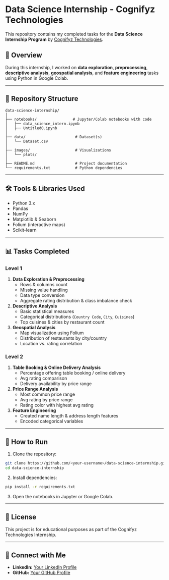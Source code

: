 # Data Science Internship - Cognifyz Technologies

This repository contains my completed tasks for the **Data Science Internship Program** by [Cognifyz Technologies](https://www.cognifyz.com/).

## 📌 Overview
During this internship, I worked on **data exploration**, **preprocessing**, **descriptive analysis**, **geospatial analysis**, and **feature engineering** tasks using Python in Google Colab.

---

## 📂 Repository Structure
```
data-science-internship/
│
├── notebooks/                # Jupyter/Colab notebooks with code
│   ├── data_science_intern.ipynb
│   ├── Untitled0.ipynb
│
├── data/                      # Dataset(s)
│   └── Dataset.csv
│
├── images/                    # Visualizations
│   └── plots/
│
├── README.md                  # Project documentation
└── requirements.txt           # Python dependencies
```

---

## 🛠️ Tools & Libraries Used
- Python 3.x
- Pandas
- NumPy
- Matplotlib & Seaborn
- Folium (interactive maps)
- Scikit-learn

---

## 📊 Tasks Completed

### **Level 1**
1. **Data Exploration & Preprocessing**
   - Rows & columns count
   - Missing value handling
   - Data type conversion
   - Aggregate rating distribution & class imbalance check
2. **Descriptive Analysis**
   - Basic statistical measures
   - Categorical distributions (`Country Code`, `City`, `Cuisines`)
   - Top cuisines & cities by restaurant count
3. **Geospatial Analysis**
   - Map visualization using Folium
   - Distribution of restaurants by city/country
   - Location vs. rating correlation

### **Level 2**
1. **Table Booking & Online Delivery Analysis**
   - Percentage offering table booking / online delivery
   - Avg rating comparison
   - Delivery availability by price range
2. **Price Range Analysis**
   - Most common price range
   - Avg rating by price range
   - Rating color with highest avg rating
3. **Feature Engineering**
   - Created name length & address length features
   - Encoded categorical variables

---

## 🚀 How to Run
1. Clone the repository:
```bash
git clone https://github.com/<your-username>/data-science-internship.git
cd data-science-internship
```
2. Install dependencies:
```bash
pip install -r requirements.txt
```
3. Open the notebooks in Jupyter or Google Colab.

---

## 📄 License
This project is for educational purposes as part of the Cognifyz Technologies Internship.

---

## 🤝 Connect with Me
- **LinkedIn:** [Your LinkedIn Profile](https://www.linkedin.com/in/your-profile/)
- **GitHub:** [Your GitHub Profile](https://github.com/your-username)
